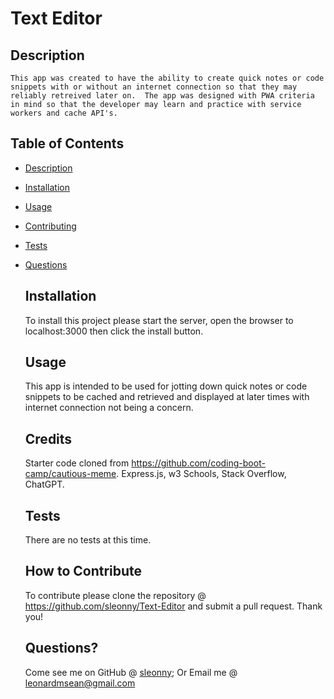 # Text Editor

## Description

    This app was created to have the ability to create quick notes or code snippets with or without an internet connection so that they may reliably retreived later on.  The app was designed with PWA criteria in mind so that the developer may learn and practice with service workers and cache API's.

## Table of Contents

- [Description](#description)
- [Installation](#installation)
- [Usage](#usage)
- [Contributing](#contributing)
- [Tests](#tests)
- [Questions](#questions)

  ## Installation

  To install this project please start the server, open the browser to localhost:3000 then click the install button.

  ## Usage

  This app is intended to be used for jotting down quick notes or code snippets to be cached and retrieved and displayed at later times with internet connection not being a concern.

  ## Credits

  Starter code cloned from https://github.com/coding-boot-camp/cautious-meme. Express.js, w3 Schools, Stack Overflow, ChatGPT.

  ## Tests

  There are no tests at this time.

  ## How to Contribute

  To contribute please clone the repository @ https://github.com/sleonny/Text-Editor and submit a pull request. Thank you!

  ## Questions?

  Come see me on GitHub @ [sleonny](https://github.com/sleonny);
  Or
  Email me @ leonardmsean@gmail.com
